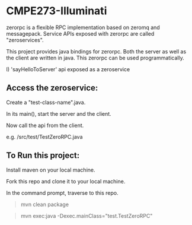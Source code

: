 CMPE273-Illuminati
==================

zerorpc is a flexible RPC implementation based on zeromq and messagepack. Service APIs exposed with zerorpc are called "zeroservices".

This project provides java bindings for zerorpc.
Both the server as well as the client are written in java.
This zerorpc can be used programmatically.

I) 'sayHelloToServer' api exposed as a zeroservice


Access the zeroservice:
-----------------------

Create a "test-class-name".java.

In its main(), start the server and the client.

Now call the api from the client.

e.g. /src/test/TestZeroRPC.java


To Run this project:
--------------------

Install maven on your local machine.

Fork this repo and clone it to your local machine.

In the command prompt, traverse to this repo.

> mvn clean package

> mvn exec:java -Dexec.mainClass="test.TestZeroRPC"
